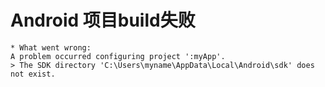 # Android 项目build失败
```text
* What went wrong:
A problem occurred configuring project ':myApp'.
> The SDK directory 'C:\Users\myname\AppData\Local\Android\sdk' does not exist.
```
